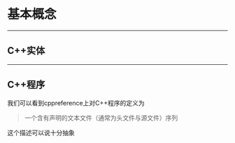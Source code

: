 # 基本概念

---

## C++实体

---

## C++程序

我们可以看到cppreference上对C++程序的定义为
>一个含有声明的文本文件（通常为头文件与源文件）序列

这个描述可以说十分抽象
